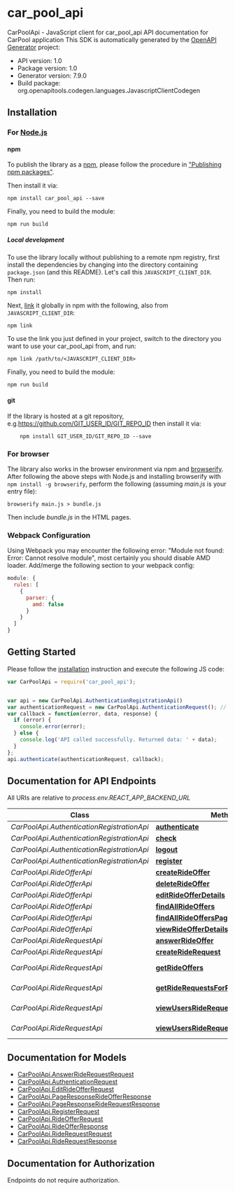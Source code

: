 # car_pool_api

CarPoolApi - JavaScript client for car_pool_api
API documentation for CarPool application
This SDK is automatically generated by the [OpenAPI Generator](https://openapi-generator.tech) project:

- API version: 1.0
- Package version: 1.0
- Generator version: 7.9.0
- Build package: org.openapitools.codegen.languages.JavascriptClientCodegen

## Installation

### For [Node.js](https://nodejs.org/)

#### npm

To publish the library as a [npm](https://www.npmjs.com/), please follow the procedure in ["Publishing npm packages"](https://docs.npmjs.com/getting-started/publishing-npm-packages).

Then install it via:

```shell
npm install car_pool_api --save
```

Finally, you need to build the module:

```shell
npm run build
```

##### Local development

To use the library locally without publishing to a remote npm registry, first install the dependencies by changing into the directory containing `package.json` (and this README). Let's call this `JAVASCRIPT_CLIENT_DIR`. Then run:

```shell
npm install
```

Next, [link](https://docs.npmjs.com/cli/link) it globally in npm with the following, also from `JAVASCRIPT_CLIENT_DIR`:

```shell
npm link
```

To use the link you just defined in your project, switch to the directory you want to use your car_pool_api from, and run:

```shell
npm link /path/to/<JAVASCRIPT_CLIENT_DIR>
```

Finally, you need to build the module:

```shell
npm run build
```

#### git

If the library is hosted at a git repository, e.g.https://github.com/GIT_USER_ID/GIT_REPO_ID
then install it via:

```shell
    npm install GIT_USER_ID/GIT_REPO_ID --save
```

### For browser

The library also works in the browser environment via npm and [browserify](http://browserify.org/). After following
the above steps with Node.js and installing browserify with `npm install -g browserify`,
perform the following (assuming *main.js* is your entry file):

```shell
browserify main.js > bundle.js
```

Then include *bundle.js* in the HTML pages.

### Webpack Configuration

Using Webpack you may encounter the following error: "Module not found: Error:
Cannot resolve module", most certainly you should disable AMD loader. Add/merge
the following section to your webpack config:

```javascript
module: {
  rules: [
    {
      parser: {
        amd: false
      }
    }
  ]
}
```

## Getting Started

Please follow the [installation](#installation) instruction and execute the following JS code:

```javascript
var CarPoolApi = require('car_pool_api');


var api = new CarPoolApi.AuthenticationRegistrationApi()
var authenticationRequest = new CarPoolApi.AuthenticationRequest(); // {AuthenticationRequest} 
var callback = function(error, data, response) {
  if (error) {
    console.error(error);
  } else {
    console.log('API called successfully. Returned data: ' + data);
  }
};
api.authenticate(authenticationRequest, callback);

```

## Documentation for API Endpoints

All URIs are relative to *process.env.REACT_APP_BACKEND_URL*

Class | Method | HTTP request | Description
------------ | ------------- | ------------- | -------------
*CarPoolApi.AuthenticationRegistrationApi* | [**authenticate**](docs/AuthenticationRegistrationApi.md#authenticate) | **POST** /auth/authenticate | 
*CarPoolApi.AuthenticationRegistrationApi* | [**check**](docs/AuthenticationRegistrationApi.md#check) | **GET** /auth/check | 
*CarPoolApi.AuthenticationRegistrationApi* | [**logout**](docs/AuthenticationRegistrationApi.md#logout) | **POST** /auth/logout | 
*CarPoolApi.AuthenticationRegistrationApi* | [**register**](docs/AuthenticationRegistrationApi.md#register) | **POST** /auth/register | 
*CarPoolApi.RideOfferApi* | [**createRideOffer**](docs/RideOfferApi.md#createRideOffer) | **POST** /offers/create | 
*CarPoolApi.RideOfferApi* | [**deleteRideOffer**](docs/RideOfferApi.md#deleteRideOffer) | **DELETE** /offers/details/{id} | 
*CarPoolApi.RideOfferApi* | [**editRideOfferDetails**](docs/RideOfferApi.md#editRideOfferDetails) | **PUT** /offers/details | 
*CarPoolApi.RideOfferApi* | [**findAllRideOffers**](docs/RideOfferApi.md#findAllRideOffers) | **GET** /offers/all | 
*CarPoolApi.RideOfferApi* | [**findAllRideOffersPaginated**](docs/RideOfferApi.md#findAllRideOffersPaginated) | **GET** /offers/all/paginated | 
*CarPoolApi.RideOfferApi* | [**viewRideOfferDetails**](docs/RideOfferApi.md#viewRideOfferDetails) | **GET** /offers/details | 
*CarPoolApi.RideRequestApi* | [**answerRideOffer**](docs/RideRequestApi.md#answerRideOffer) | **PUT** /ride-requests/answer | 
*CarPoolApi.RideRequestApi* | [**createRideRequest**](docs/RideRequestApi.md#createRideRequest) | **POST** /ride-requests/create | 
*CarPoolApi.RideRequestApi* | [**getRideOffers**](docs/RideRequestApi.md#getRideOffers) | **GET** /ride-requests/requests | 
*CarPoolApi.RideRequestApi* | [**getRideRequestsForRideOfferPaginated**](docs/RideRequestApi.md#getRideRequestsForRideOfferPaginated) | **GET** /ride-requests/requests/paginated | 
*CarPoolApi.RideRequestApi* | [**viewUsersRideRequests**](docs/RideRequestApi.md#viewUsersRideRequests) | **GET** /ride-requests/user-requests | 
*CarPoolApi.RideRequestApi* | [**viewUsersRideRequestsPaginated**](docs/RideRequestApi.md#viewUsersRideRequestsPaginated) | **GET** /ride-requests/user-requests/paginated | 


## Documentation for Models

 - [CarPoolApi.AnswerRideRequestRequest](docs/AnswerRideRequestRequest.md)
 - [CarPoolApi.AuthenticationRequest](docs/AuthenticationRequest.md)
 - [CarPoolApi.EditRideOfferRequest](docs/EditRideOfferRequest.md)
 - [CarPoolApi.PageResponseRideOfferResponse](docs/PageResponseRideOfferResponse.md)
 - [CarPoolApi.PageResponseRideRequestResponse](docs/PageResponseRideRequestResponse.md)
 - [CarPoolApi.RegisterRequest](docs/RegisterRequest.md)
 - [CarPoolApi.RideOfferRequest](docs/RideOfferRequest.md)
 - [CarPoolApi.RideOfferResponse](docs/RideOfferResponse.md)
 - [CarPoolApi.RideRequestRequest](docs/RideRequestRequest.md)
 - [CarPoolApi.RideRequestResponse](docs/RideRequestResponse.md)


## Documentation for Authorization

Endpoints do not require authorization.


